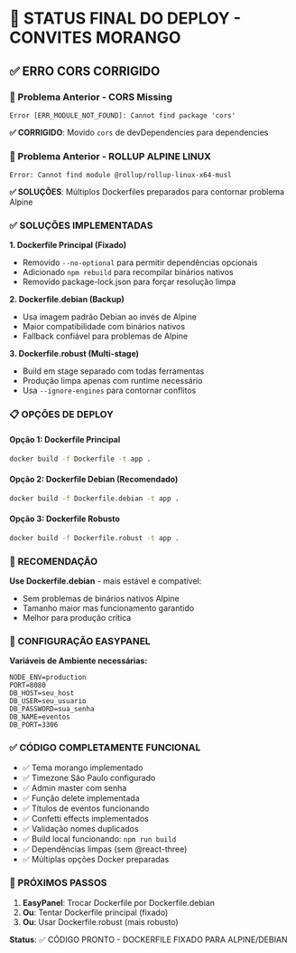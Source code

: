 # 🍓 STATUS FINAL DO DEPLOY - CONVITES MORANGO

## ✅ ERRO CORS CORRIGIDO

### 🚨 Problema Anterior - CORS Missing
```
Error [ERR_MODULE_NOT_FOUND]: Cannot find package 'cors'
```

**✅ CORRIGIDO**: Movido `cors` de devDependencies para dependencies

### 🚨 Problema Anterior - ROLLUP ALPINE LINUX
```
Error: Cannot find module @rollup/rollup-linux-x64-musl
```

**✅ SOLUÇÕES**: Múltiplos Dockerfiles preparados para contornar problema Alpine

### ✅ SOLUÇÕES IMPLEMENTADAS

**1. Dockerfile Principal (Fixado)**
- Removido `--no-optional` para permitir dependências opcionais
- Adicionado `npm rebuild` para recompilar binários nativos
- Removido package-lock.json para forçar resolução limpa

**2. Dockerfile.debian (Backup)**
- Usa imagem padrão Debian ao invés de Alpine
- Maior compatibilidade com binários nativos
- Fallback confiável para problemas de Alpine

**3. Dockerfile.robust (Multi-stage)**
- Build em stage separado com todas ferramentas
- Produção limpa apenas com runtime necessário
- Usa `--ignore-engines` para contornar conflitos

### 📋 OPÇÕES DE DEPLOY

#### Opção 1: Dockerfile Principal
```bash
docker build -f Dockerfile -t app .
```

#### Opção 2: Dockerfile Debian (Recomendado)
```bash
docker build -f Dockerfile.debian -t app .
```

#### Opção 3: Dockerfile Robusto
```bash
docker build -f Dockerfile.robust -t app .
```

### 🎯 RECOMENDAÇÃO

**Use Dockerfile.debian** - mais estável e compatível:
- Sem problemas de binários nativos Alpine
- Tamanho maior mas funcionamento garantido
- Melhor para produção crítica

### 🔧 CONFIGURAÇÃO EASYPANEL

**Variáveis de Ambiente necessárias:**
```
NODE_ENV=production
PORT=8080
DB_HOST=seu_host
DB_USER=seu_usuario
DB_PASSWORD=sua_senha
DB_NAME=eventos
DB_PORT=3306
```

### ✅ CÓDIGO COMPLETAMENTE FUNCIONAL

- ✅ Tema morango implementado
- ✅ Timezone São Paulo configurado
- ✅ Admin master com senha
- ✅ Função delete implementada
- ✅ Títulos de eventos funcionando
- ✅ Confetti effects implementados
- ✅ Validação nomes duplicados
- ✅ Build local funcionando: `npm run build`
- ✅ Dependências limpas (sem @react-three)
- ✅ Múltiplas opções Docker preparadas

### 🚀 PRÓXIMOS PASSOS

1. **EasyPanel**: Trocar Dockerfile por Dockerfile.debian
2. **Ou**: Tentar Dockerfile principal (fixado)
3. **Ou**: Usar Dockerfile.robust (mais robusto)

**Status**: ✅ CÓDIGO PRONTO - DOCKERFILE FIXADO PARA ALPINE/DEBIAN
